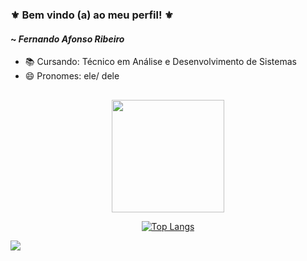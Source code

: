 ### ⚜ Bem vindo (a) ao meu perfil! ⚜
#### ~ *Fernando* *Afonso* *Ribeiro*

- 📚 Cursando: Técnico em Análise e Desenvolvimento de Sistemas
- 😄 Pronomes: ele/ dele
##
<div align="center">
  <img height="180em" src="https://github-readme-stats.vercel.app/api?username=ferxribeiro&show_icons=true&theme=dracula&include_all_commits=true&count_private=true"/>

[![Top Langs](https://github-readme-stats.vercel.app/api/top-langs/?username=ferxribeiro&layout=compact)](https://github.com/anuraghazra/github-readme-stats)
</div>
<a href = "mailto:fernando18ribeiro2020@gmail.com"><img src="https://img.shields.io/badge/Gmail-D14836?style=for-the-badge&logo=gmail&logoColor=white" target="_blank"></a>
